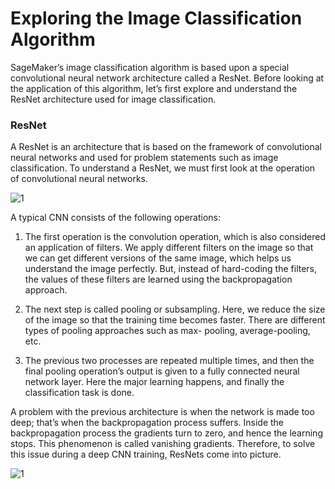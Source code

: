 

# Exploring the Image Classification Algorithm

SageMaker’s image classification algorithm is based upon a special convolutional neural network architecture called a ResNet. Before looking at the application of this algorithm, let’s first explore and understand the ResNet architecture used for image classification.


### ResNet

A ResNet is an architecture that is based on the framework of convolutional neural networks and used for problem statements such as image classification. To understand a ResNet, we must first look at the operation of convolutional neural networks. 


![1](https://user-images.githubusercontent.com/23625821/121798505-0f744100-cc27-11eb-99b9-4b90764e1ceb.png)


A typical CNN consists of the following operations:

1. The first operation is the convolution operation, which is also considered an application of filters. We apply different filters on the image so that we can get different versions of the same image, which helps us understand the image perfectly. But, instead of hard-coding the filters, the values of these filters are learned using the backpropagation approach.

2. The next step is called pooling or subsampling. Here, we reduce the size of the image so that the training time becomes faster. There are different types of pooling approaches such as max- pooling, average-pooling, etc.

3. The previous two processes are repeated multiple times, and then the final pooling operation’s output is given to a fully connected neural network layer. Here the major learning happens, and finally the classification task is done.


A problem with the previous architecture is when the network is made too deep; that’s when the backpropagation process suffers. Inside the backpropagation process
the gradients turn to zero, and hence the learning stops. This phenomenon is called vanishing gradients. Therefore, to solve this issue during a deep CNN training, ResNets come into picture.


![1](https://user-images.githubusercontent.com/23625821/121798599-8ad5f280-cc27-11eb-9e65-c94a8aab6eb7.png)

